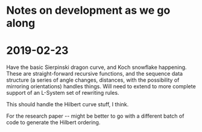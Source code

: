#  Notes on development as we go along

# 2019-02-23
Have the basic Sierpinski dragon curve, and Koch snowflake happening.  These are
straight-forward recursive functions, and the sequence data structure (a series of
angle changes, distances, with the possibility of mirroring orientations) handles things.
Will need to extend to more complete support of an L-System set of rewriting rules.

This should handle the Hilbert curve stuff, I think.

For the research paper -- might be better to go with a different batch of code
to generate the Hilbert ordering.

